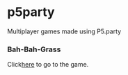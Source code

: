 # p5party
Multiplayer games made using P5.party

### Bah-Bah-Grass
Click[here](https://mjgomsa.github.io/p5party/bah-bah-grass/index.html) to go to the game.
